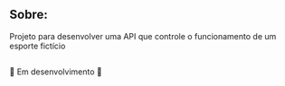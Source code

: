 ## Sobre:
Projeto para desenvolver uma API que controle o funcionamento de um esporte fictício

##
🚧 Em desenvolvimento 🚧
